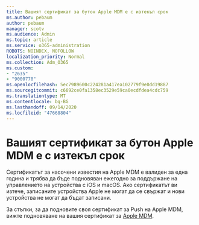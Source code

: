 ```yaml
---
title: Вашият сертификат за бутон Apple MDM е с изтекъл срок
ms.author: pebaum
author: pebaum
manager: scotv
ms.audience: Admin
ms.topic: article
ms.service: o365-administration
ROBOTS: NOINDEX, NOFOLLOW
localization_priority: Normal
ms.collection: Adm_O365
ms.custom:
- "2635"
- "9000770"
ms.openlocfilehash: 5ec7989600c224281a417ea102779f9e0dd19887
ms.sourcegitcommit: c6692ce0fa1358ec3529e59ca0ecdfdea4cdc759
ms.translationtype: MT
ms.contentlocale: bg-BG
ms.lasthandoff: 09/14/2020
ms.locfileid: "47668804"
---
```

# <a name="your-apple-mdm-push-certificate-has-expired"></a>Вашият сертификат за бутон Apple MDM е с изтекъл срок

Сертификатът за насочени известия на Apple MDM е валиден за една година и трябва да бъде подновяван ежегодно за поддържане на управлението на устройства с iOS и macOS. Ако сертификатът ви изтече, записаните устройства Apple не могат да се свържат и нови устройства не могат да бъдат записани.

За стъпки, за да подновите своя сертификат за Push на Apple MDM, вижте подновяване на вашия сертификат за [Apple MDM](https://docs.microsoft.com/intune/apple-mdm-push-certificate-get#renew-apple-mdm-push-certificate).